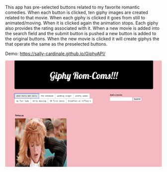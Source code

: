 This app has pre-selected buttons related to my favorite romantic comedies.
When each button is clicked, ten giphy images are created related to that movie.
When each giphy is clicked it goes from still to animated/moving. When it is clicked again the animation stops.
Each giphy also provides the rating associated with it. 
When a new movie is added into the search field and the submit button is pushed a new button is added to the original buttons.
When the new movie is clicked it will create giphys the that operate the same as the preselected buttons. 

Demo: https://sally-cardinale.github.io/GiphyAPI/

<img src=images/GiphyApp.png>
